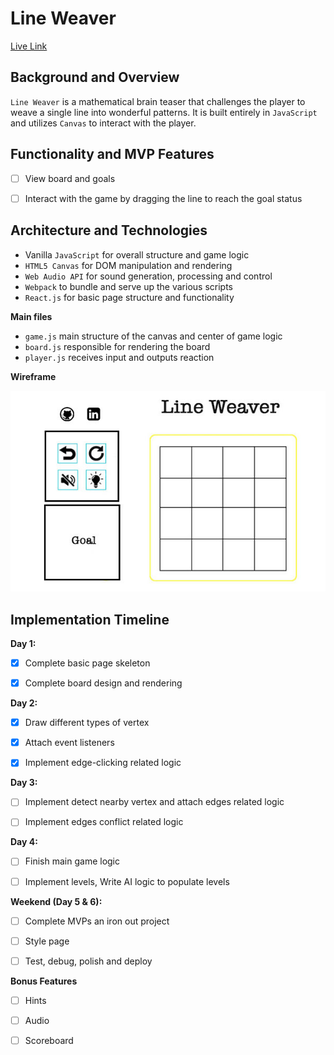 # Line Weaver

[Live Link](https://github.com/xiaoyuny/javascript-project)

## Background and Overview

`Line Weaver` is a mathematical brain teaser that challenges the player to weave a single line into wonderful patterns. It is built entirely in `JavaScript` and utilizes `Canvas` to interact with the player.

## Functionality and MVP Features

- [ ] View board and goals

- [ ] Interact with the game by dragging the line to reach the goal status

## Architecture and Technologies

- Vanilla `JavaScript` for overall structure and game logic
- `HTML5 Canvas` for DOM manipulation and rendering
- `Web Audio API` for sound generation, processing and control
- `Webpack` to bundle and serve up the various scripts
- `React.js` for basic page structure and functionality

**Main files**

- `game.js` main structure of the canvas and center of game logic
- `board.js` responsible for rendering the board
- `player.js` receives input and outputs reaction

**Wireframe**

![](readme_img/wireframe.jpg)

## Implementation Timeline

**Day 1:**

- [x] Complete basic page skeleton

- [x] Complete board design and rendering

**Day 2:**

- [x] Draw different types of vertex

- [x] Attach event listeners

- [x] Implement edge-clicking related logic

**Day 3:**

- [ ] Implement detect nearby vertex and attach edges related logic

- [ ] Implement edges conflict related logic

**Day 4:**

- [ ] Finish main game logic

- [ ] Implement levels, Write AI logic to populate levels

**Weekend (Day 5 & 6):**

- [ ] Complete MVPs an iron out project

- [ ] Style page

- [ ] Test, debug, polish and deploy

**Bonus Features**

- [ ] Hints

- [ ] Audio

- [ ] Scoreboard
